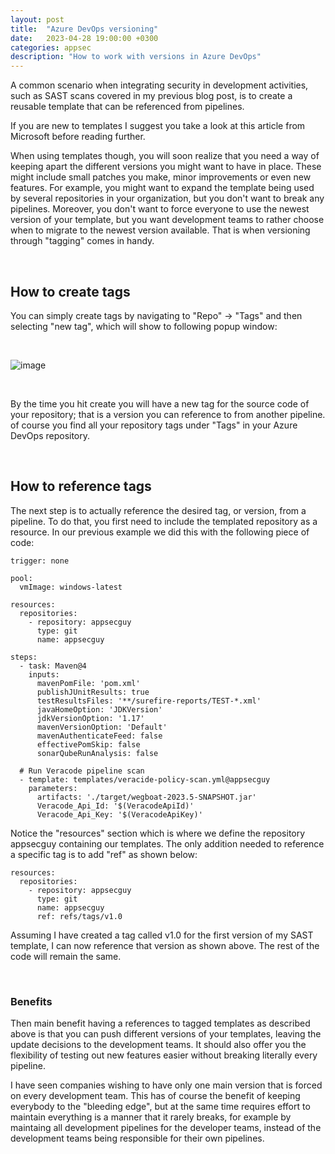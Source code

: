 ```yaml
---
layout: post
title:  "Azure DevOps versioning"
date:   2023-04-28 19:00:00 +0300
categories: appsec
description: "How to work with versions in Azure DevOps"
---
```


A common scenario when integrating security in development activities, such as SAST scans covered in my previous blog post, is to create a reusable template that can be referenced from pipelines.

If you are new to templates I suggest you take a look at this article from Microsoft before reading further.

When using templates though, you will soon realize that you need a way of keeping apart the different versions you might want to have in place. These might include small patches you make, minor improvements or even new features. For example, you might want to expand the template being used by several repositories in your organization, but you don't want to break any pipelines. Moreover, you don't want to force everyone to use the newest version of your template, but you want development teams to rather choose when to migrate to the newest version available. That is when versioning through "tagging" comes in handy.

<br>

## How to create tags

You can simply create tags by navigating to "Repo" -> "Tags" and then selecting "new tag", which will show to following popup window:

<br>

![image]({{site.baseurl}}/docs/assets/images/2023/azure-devops-tags.png "Create new tag in Azure DevOps")

<br>

By the time you hit create you will have a new tag for the source code of your repository; that is a version you can reference to from another pipeline. of course you find all your repository tags under "Tags" in your Azure DevOps repository.

<br>

## How to reference tags

The next step is to actually reference the desired tag, or version, from a pipeline. To do that, you first need to include the templated repository as a resource. In our previous example we did this with the following piece of code:

```
trigger: none

pool:
  vmImage: windows-latest

resources:
  repositories:
    - repository: appsecguy
      type: git
      name: appsecguy

steps:
  - task: Maven@4
    inputs:
      mavenPomFile: 'pom.xml'
      publishJUnitResults: true
      testResultsFiles: '**/surefire-reports/TEST-*.xml'
      javaHomeOption: 'JDKVersion'
      jdkVersionOption: '1.17'
      mavenVersionOption: 'Default'
      mavenAuthenticateFeed: false
      effectivePomSkip: false
      sonarQubeRunAnalysis: false

  # Run Veracode pipeline scan
  - template: templates/veracide-policy-scan.yml@appsecguy
    parameters:
      artifacts: './target/wegboat-2023.5-SNAPSHOT.jar' 
      Veracode_Api_Id: '$(VeracodeApiId)'
      Veracode_Api_Key: '$(VeracodeApiKey)'

```

Notice the "resources" section which is where we define the repository appsecguy containing our templates. The only addition needed to reference a specific tag is to add "ref" as shown below:

```
resources:
  repositories:
    - repository: appsecguy
      type: git
      name: appsecguy
      ref: refs/tags/v1.0
```

Assuming I have created a tag called v1.0 for the first version of my SAST template, I can now reference that version as shown above. The rest of the code will remain the same.

<br>

### Benefits

Then main benefit having a references to tagged templates as described above is that you can push different versions of your templates, leaving the update decisions to the development teams. It should also offer you the flexibility of testing out new features easier without breaking literally every pipeline.

I have seen companies wishing to have only one main version that is forced on every development team. This has of course the benefit of keeping everybody to the "bleeding edge", but at the same time requires effort to maintain everything is a manner that it rarely breaks, for example by maintaing all development pipelines for the developer teams, instead of the development teams being responsible for their own pipelines.
